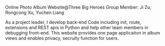 Online Photo Album Website@Three Big Heroes
Group Member: Ji Zu, Rongcong Xu, Yuchen Liang

As a project leader, I develop back-end Code including init, route, extensions and REST apis in Python and help other team members in debugging front-end. 
This website provides one page applicaiton in album views and enables privacy, secruity function for users. 

 
